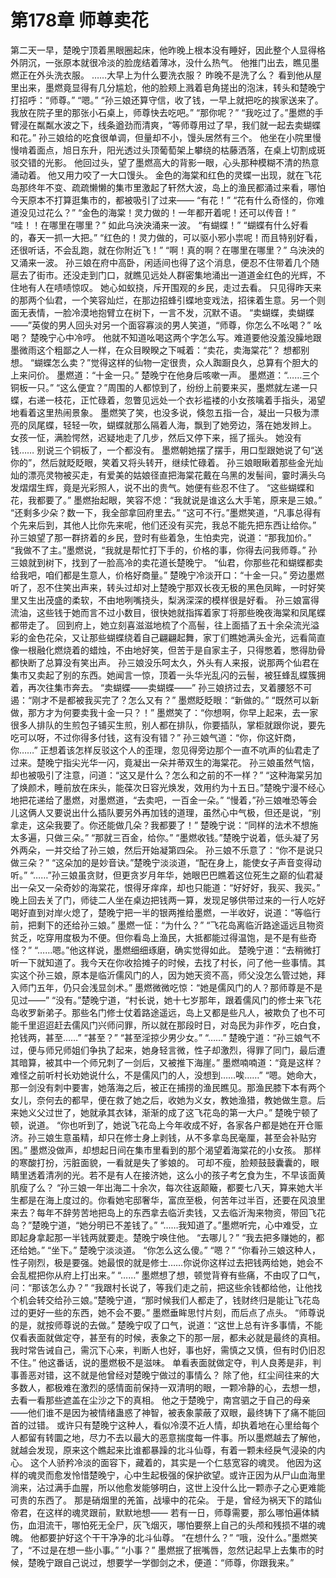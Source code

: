 # 第178章 师尊卖花
第二天一早，楚晚宁顶着黑眼圈起床，他昨晚上根本没有睡好，因此整个人显得格外阴沉，一张原本就很冷淡的脸庞结着薄冰，没什么热气。
他推门出去，瞧见墨燃正在外头洗衣服。
……大早上为什么要洗衣服？
昨晚不是洗了么？
看到他从屋里出来，墨燃竟显得有几分尴尬，他的脸颊上溅着皂角搓出的泡沫，转头和楚晚宁打招呼：“师尊。”
“嗯。”
“孙三娘还算守信，收了钱，一早上就把吃的挨家送来了。我放在院子里的那张小石桌上，师尊快去吃吧。”
“那你呢？”
“我吃过了。”墨燃的手臂浸在粼粼水波之下，线条遒劲而清爽，“等师尊用过了早，我们就一起去卖蝴蝶和花。”
孙三娘给的吃食很单调，但量却不小，馒头居然有三个。
他坐在小院里慢慢啃着面点，旭日东升，阳光透过头顶葡萄架上攀绕的枯藤洒落，在桌上切割成斑驳交错的光影。
他回过头，望了墨燃高大的背影一眼，心头那种模糊不清的热意涌动着。
他又用力咬了一大口馒头。
金色的海棠和红色的灵蝶一出现，就在飞花岛那终年不变、疏疏懒懒的集市里激起了轩然大波，岛上的渔民都涌过来看，哪怕今天原本不打算逛集市的，都被吸引了过来——
“有花！”
“花有什么奇怪的，你难道没见过花么？”
“金色的海棠！灵力做的！一年都开着呢！还可以传音！”
“哇！！在哪里在哪里？”
如此乌泱泱涌来一波。
“有蝴蝶！”
“蝴蝶有什么好看的，春天一抓一大把。”
“红色的！灵力做的，可以驱小邪小祟呢！而且特别好看，还很听话，不会乱跑，就在你附近飞！”
“啊！真的啊？在哪里在哪里？”
乌泱泱的又涌来一波。
孙三娘在府中高卧，闲适间也得了这个消息，便忍不住带着几个随扈去了街市。还没走到门口，就瞧见远处人群密集地涌出一道道金红色的光辉，不住地有人在啧啧惊叹。
她心如蚁挠，斥开围观的乡民，走过去看。
只见得昨天来的那两个仙君，一个笑容灿烂，在那边招蜂引蝶地变戏法，招徕着生意。另一个则面无表情，一脸冷漠地抱臂立在树下，一言不发，沉默不语。
“卖蝴蝶，卖蝴蝶——”英俊的男人回头对另一个面容寡淡的男人笑道，“师尊，你怎么不吆喝？”
吆喝？
楚晚宁心中冷哼。
他就不知道吆喝这两个字怎么写。难道要他没羞没臊地跟墨微雨这个粗鄙之人一样，在众目睽睽之下喊着：“卖花，卖海棠花”？
想都别想。
“蝴蝶怎么卖？”觉得这样的仙物一定很贵，众人踟蹰良久，总算有个胆大的上来问价。
墨燃道：“十金一只。”
楚晚宁在他身后咳嗽一声。
墨燃道：“……三个铜板一只。”
“这么便宜？”周围的人都惊到了，纷纷上前要来买，墨燃就左递一只蝶，右递一枝花，正忙碌着，忽瞥见远处一个衣衫褴褛的小女孩噙着手指头，渴望地看着这里热闹景象。
墨燃笑了笑，也没多说，倏忽五指一合，凝出一只极为漂亮的凤尾蝶，轻轻一吹，蝴蝶就那么隔着人海，飘到了她旁边，落在她发辫上。
女孩一怔，满脸愕然，迟疑地走了几步，然后又停下来，摇了摇头。
她没有钱……
别说三个铜板了，一个都没有。
墨燃朝她摆了摆手，用口型跟她说了句“送你的”，然后就眨眨眼，笑着又将头转开，继续忙碌着。
孙三娘眼瞅着那些金光灿灿的漂亮灵物被买走，有爱美的姑娘径直把海棠花戴在乌黑的发髻间，霎时满头乌发熠熠生辉，竟是光彩照人，说不出的贵气。她便有些忍不住了。
“这些蝴蝶和花，我都要了。”
墨燃抬起眼，笑容不熄：“我就说是谁这么大手笔，原来是三娘。”
“还剩多少朵？数一下，我全部拿回府里去。”
“这可不行。”墨燃笑道，“凡事总得有个先来后到，其他人比你先来呢，他们还没有买完，我总不能先把东西让给你。”
孙三娘望了那一群挤着的乡民，登时有些着急，生怕卖完，说道：“那我加价。”
“我做不了主。”墨燃说，“我就是帮忙打下手的，价格的事，你得去问我师尊。”
孙三娘就到树下，找到了一脸高冷的卖花道长楚晚宁。
“仙君，你那些花和蝴蝶都卖给我吧，咱们都是生意人，价格好商量。”
楚晚宁冷淡开口：“十金一只。”
旁边墨燃听了，忍不住笑出声来，转头过却对上楚晚宁那双长夜无极的黑色凤眸，一时好笑里又生出茂盛的柔软，不由地咧嘴挠头，梨涡深深的模样很是好看。
孙三娘富得流油，这些钱于她而言不过小数目，很快她就指挥着家丁将那些晚夜海棠和凤尾蝶都带走了。
回到府上，她立刻喜滋滋地梳了个高髻，往上面插了五十余朵流光溢彩的金色花朵，又让那些蝴蝶绕着自己翩翩起舞，家丁们瞧她满头金光，远看简直像一根融化燃烧着的蜡烛，不由地好笑，但苦于是自家主子，只得憋着，憋得肋骨都快断了总算没有笑出声。
孙三娘没乐呵太久，外头有人来报，说那两个仙君在集市又卖起了别的东西。她闻言一惊，顶着一头华光乱闪的云髻，被狂蜂乱蝶簇拥着，再次往集市奔去。
“卖蝴蝶——卖蝴蝶——”
孙三娘挤过去，叉着腰怒不可遏：“刚才不是都被我买完了？怎么又有？”
墨燃眨眨眼：“新做的。”
“既然可以新做，那方才为何要卖我十金一只？！”
墨燃笑了：“你想啊，你早上起来，去一家很多人排队的生煎包子铺买生煎，别人都在排队，你要插队，掌柜就跟你说，要先吃可以呀，不过你得多付钱，这有没有错？”
孙三娘气道：“你，你这奸商，你……”
正想着该怎样反驳这个人的歪理，忽见得旁边那个一直不吭声的仙君走了过来。楚晚宁指尖光华一闪，竟凝出一朵并蒂双生的海棠花。
孙三娘虽然气恼，却也被吸引了注意，问道：“这又是什么？怎么和之前的不一样？”
“这种海棠另加了焕颜术，睡前放在床头，能葆次日容光焕发，效用约为十五日。”楚晚宁漫不经心地把花递给了墨燃，对墨燃道，“去卖吧，一百金一朵。”
“慢着，”孙三娘唯恐等会儿这俩人又要说出什么插队要另外再加钱的道理，虽然心中气极，但还是说，“别拿走，这朵我要了。你还能做几朵？我都要了！”
楚晚宁说：“同样的法术不想施太多遍，只做三朵。”
“那就三百金，给你。”
“墨燃收钱。”楚晚宁说着，低头凝了另外两朵，一并交给了孙三娘，然后开始凝第四朵。
孙三娘不乐意了：“你不是说只做三朵？”
“这朵加的是妙音诀。”楚晚宁淡淡道，“配在身上，能使女子声音变得动听。”
“……”孙三娘虽贪财，但更贪岁月年华，她眼巴巴瞧着这位死生之巅的仙君凝出一朵又一朵奇妙的海棠花，恨得牙痒痒，却也只能道：“好好好，我买、我买。”
晚上回去关了门，师徒二人坐在桌边把钱两一算，发现足够供带过来的一行人吃好喝好直到对岸火熄了，楚晚宁把一半的银两推给墨燃，一半收好，说道：“等临行前，把剩下的还给孙三娘。”
墨燃一怔：“为什么？”
“飞花岛离临沂路途遥远且物资贫乏，吃穿用度极为不便。但你看岛上渔民，大抵都能过得温饱，是不是有些奇怪？”
“……嗯。”他这样说，墨燃细细琢磨，确实觉得如此。
楚晚宁道：“去稍微打听一下就知道了。我今天在你收拾摊子的时候，去找了村长，问了他一些事情。其实这个孙三娘，原本是临沂儒风门的人，因为她天资不高，师父没怎么管过她，拜入师门五年，仍只会浅显剑术。”
墨燃微微吃惊：“她是儒风门的人？那师尊是不是见过——”
“没有。”楚晚宁道，“村长说，她十七岁那年，跟着儒风门的修士来飞花岛收罗新弟子。那些名门修士仗着路途遥远，岛上又都是些凡人，被欺负了也不可能千里迢迢赶去儒风门兴师问罪，所以就在那段时日，对岛民为非作歹，吃白食，抢钱两，甚至……”
“甚至？”
“甚至淫掠少男少女。”
“……”
楚晚宁道：“孙三娘气不过，便与师兄师姐们争执了起来，她身轻言微，性子却激烈，得罪了同门，最后遭其暗算，被其中一个师兄刺了一剑后，又被推下海崖。”
墨燃喃喃道：“竟是这样？难怪之前听村长劝她说什么，不是儒风门的人，没想到……唉……”
“嗯。她命大，那一剑没有刺中要害，她落海之后，被正在捕捞的渔民瞧见。那渔民膝下本有两个女儿，奈何去的都早，便在救了她之后，收她为义女，教她渔猎，教她做生意。后来她义父过世了，她就承其衣钵，渐渐的成了这飞花岛的第一大户。”
楚晚宁顿了顿，说道。
“你也听到了，她说飞花岛上今年收成不好，各家各户都是她在开仓赈济。孙三娘生意虽精，却只在修士身上剥钱，从不多拿岛民毫厘，甚至会补贴穷困。”
墨燃没做声，却想起日间在集市里看到的那个渴望着海棠花的小女孩。
那样的寒酸打扮，污脏面貌，一看就是失了爹娘的。
可却不瘦，脸颊鼓鼓囊囊的，眼睛里透着清冽的光。若不是有人在接济她，这么小的孩子考乞食为生，不早该面黄肌瘦了么？
“孙三娘一年出海二十余次，每次往返颠簸，都要七八天，算来她大半生都是在海上度过的。你看她宅邸奢华，富庶至极，何苦年过半百，还要在风浪里来去？每年不辞劳苦地把岛上的东西拿去临沂卖钱，又去临沂淘来物资，带回飞花岛？”楚晚宁道，“她分明已不差钱了。”
“……我知道了。”墨燃听完，心中难受，立即起身拿起那一半钱两就要走。楚晚宁唤住他。
“去哪儿？”
“我去把多赚她的，都还给她。”
“坐下。”
楚晚宁淡淡道。
“你怎么这么傻。”
“嗯？”
“你看孙三娘这种人，性子刚烈，极是要强。她最恨的就是修士……你说你这样过去把钱两给她，她会不会乱棍把你从府上打出来。”
“……”
墨燃想了想，顿觉背脊有些痛，不由叹了口气，问：“那该怎么办？”
“我跟村长说了，等我们走之前，把这些余钱都给他，让他找个机会转交给孙三娘。”楚晚宁道，“那时候我们人都走了，钱财终归是能让飞花岛过的更好一些的东西，她不会不要。”
墨燃垂眸思忖片刻，而后点了点头。
“师尊说的是，就按师尊说的去做。”
楚晚宁叹了口气，说道：“这世上总有许多事情，不能仅看表面就做定夺，甚至有的时候，表象之下的那一层，都未必就是最终的真相。我时常告诫自己，需沉下心来，判断人也好，事也好，需慎之又慎，但有时仍旧忍不住。”
他这番话，说的墨燃极不是滋味。
单看表面就做定夺，判人良莠是非，判事善恶对错，这不就是他曾经对楚晚宁做过的事情么？
除了他，红尘间往来的大多数人，都极难在激烈的感情面前保持一双清明的眼，一颗冷静的心，去想一想，去看一看那些遮盖在尘沙之下的真相。
他之于楚晚宁，南宫驷之于自己的母亲——他们谁不是因为被情绪蛊惑了神智，被表象蒙蔽了双眼，最终铸下了痛不能回首的过错。
或许只有楚晚宁这种人，看似冷漠不近人情，却执着地在心里给每个人都留有转圜之地，尽力不去以最大的恶意揣度每一件事。所以墨燃越去了解他，就越会发现，原来这个瞧起来比谁都暴躁的北斗仙尊，有着一颗未经戾气浸染的内心。
这个人骄矜冷淡的面容下，藏着的，其实是一个仁慈宽容的魂灵。
他因为这样的魂灵而愈发怜惜楚晚宁，心中生起极强的保护欲望。或许正因为从尸山血海里淌来，沾过满手血腥，所以他愈发能够明白，这世上没什么比一颗赤子之心更难能可贵的东西了。
那是硝烟里的羌笛，战壕中的花朵。
于是，曾经为祸天下的踏仙帝君，在这样的魂灵跟前，默默地想——
若有一日，师尊需要，那么哪怕遍体鳞伤，血泪流干，哪怕死无全尸，灰飞烟灭，哪怕要祭上自己的头颅和残损不堪的魂魄。
他都要护好这个干干净净的北斗仙尊。
“在想什么？”
“哦，没什么。”墨燃笑了，“不过是在想一些小事。”
“小事？”
墨燃抿了抿嘴唇，忽然记起早上去集市的时候，楚晚宁跟自己说过，想要学一学御剑之术，便道：“师尊，你跟我来。”
